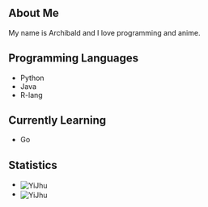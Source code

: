 <h2>About Me</h2>
<p>My name is Archibald and I love programming and anime.</p>

<h2>Programming Languages</h2>
<ul>
    <li>Python</li>
    <li>Java</li>
    <li>R-lang</li>
</ul>
<h2>Currently Learning</h2>
<ul>
    <li>Go</li>
</ul>
<h2>Statistics</h2>
<ul>
    <li>
        <img align="center" src="https://github-readme-stats.vercel.app/api/top-langs/?username=YiJhu&show_icons=true&theme=gruvbox&layout=compact&local&private=en" alt="YiJhu" />
    </li>
    <li>
        <img align="center" src="https://github-readme-stats.vercel.app/api?username=YiJhu&show_icons=true&theme=gruvbox&locale=en" alt="YiJhu" />
    </li>
</ul>
